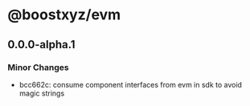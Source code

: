 # @boostxyz/evm

## 0.0.0-alpha.1

### Minor Changes

- bcc662c: consume component interfaces from evm in sdk to avoid magic strings
